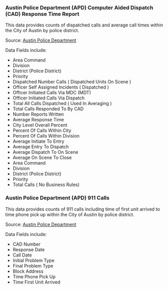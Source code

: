 ### Austin Police Department (APD) Computer Aided Dispatch (CAD) Response Time Report

This data provides counts of dispatched calls and average call times within the City of Austin by police district.  

Source: [Austin Police Department](http://www.austintexas.gov/department/police)

Data Fields include:

- Area Command
- Division
- District (Police District)	
- Priority	
- Dispatched Number Calls ( Dispatched Units On Scene )	
- Officer Self Assigned Incidents ( Dispatched )	
- Officer Initiated Calls Via MDC (MDT)	
- Officer Initiated Calls Via Dispatch
- Total All Calls Dispatched ( Used In Averaging )
- Total Calls Responded To By CAD
- Number Reports Written	
- Average Response Time	
- City Level Overall Percent	
- Percent Of Calls Within City	
- Percent Of Calls Within Division	
- Average Initiate To Entry
- Average Entry To Dispatch
- Average Dispatch To On Scene
- Average On Scene To Close
- Area Command
- Division	
- District (Police District)
- Priority
- Total Calls ( No Business Rules)

### Austin Police Department (APD) 911 Calls 

This data provides counts of 911 calls including time of first unit arrived to time phone pick up within the City of Austin by police district.  

Source: [Austin Police Department](http://www.austintexas.gov/department/police)

Data Fields include:

- CAD Number	
- Response Date	
- Call Date	
- Initial Problem Type	
- Final Problem Type	
- Block Address	
- Time Phone Pick Up	
- Time First Unit Arrived
